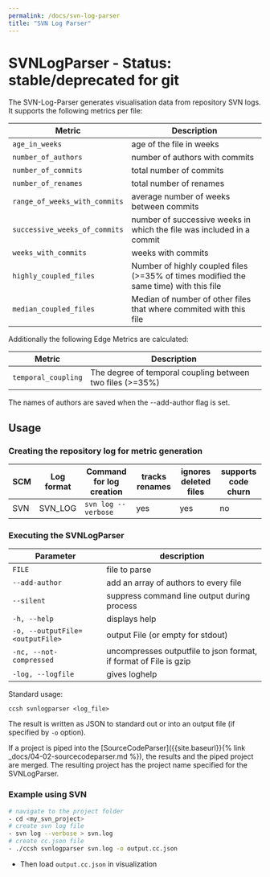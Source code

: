 ```yaml
---
permalink: /docs/svn-log-parser
title: "SVN Log Parser"
---
```


# SVNLogParser - Status: stable/deprecated for git

The SVN-Log-Parser generates visualisation data from repository SVN logs. It supports the following metrics per file:

| Metric                        | Description                                                                           |
| ----------------------------- | ------------------------------------------------------------------------------------- |
| `age_in_weeks`                | age of the file in weeks                                                              |
| `number_of_authors`           | number of authors with commits                                                        |
| `number_of_commits`           | total number of commits                                                               |
| `number_of_renames`           | total number of renames                                                               |
| `range_of_weeks_with_commits` | average number of weeks between commits                                               |
| `successive_weeks_of_commits` | number of successive weeks in which the file was included in a commit                 |
| `weeks_with_commits`          | weeks with commits                                                                    |
| `highly_coupled_files`        | Number of highly coupled files (>=35% of times modified the same time) with this file |
| `median_coupled_files`        | Median of number of other files that where commited with this file                    |

Additionally the following Edge Metrics are calculated:

| Metric              | Description                                               |
| ------------------- | --------------------------------------------------------- |
| `temporal_coupling` | The degree of temporal coupling between two files (>=35%) |

The names of authors are saved when the --add-author flag is set.

## Usage

### Creating the repository log for metric generation

| SCM | Log format | Command for log creation | tracks renames | ignores deleted files | supports code churn |
| --- | ---------- | ------------------------ | -------------- | --------------------- | ------------------- |
| SVN | SVN_LOG    | `svn log --verbose`      | yes            | yes                   | no                  |

### Executing the SVNLogParser

| Parameter                       | description                                                       |
| ------------------------------- | ----------------------------------------------------------------- |
| `FILE`                          | file to parse                                                     |
| `--add-author`                  | add an array of authors to every file                             |
| `--silent`                      | suppress command line output during process                       |
| `-h, --help`                    | displays help                                                     |
| `-o, --outputFile=<outputFile>` | output File (or empty for stdout)                                 |
| `-nc, --not-compressed`         | uncompresses outputfile to json format, if format of File is gzip |
| `-log, --logfile`               | gives loghelp                                                     |

Standard usage:

```
ccsh svnlogparser <log_file>
```

The result is written as JSON to standard out or into an output file (if specified by `-o` option).

If a project is piped into the [SourceCodeParser]({{site.baseurl}}{% link _docs/04-02-sourcecodeparser.md %}), the results and the piped project are merged.
The resulting project has the project name specified for the SVNLogParser.

### Example using SVN

```bash
# navigate to the project folder
- cd <my_svn_project>
# create svn log file
- svn log --verbose > svn.log
# create cc.json file
- ./ccsh svnlogparser svn.log -o output.cc.json
```

-   Then load `output.cc.json` in visualization
